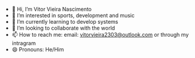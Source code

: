 - 👋 Hi, I’m Vitor Vieira Nascimento
- 👀 I’m interested in sports, development and music
- 🌱 I’m currently learning to develop systems
- 💞️ I’m looking to collaborate with the world
- 📫 How to reach me: email: vitorvieira2303@outlook.com or through my intragram
- 😄 Pronouns: He/Him

<!---
vitor2303/vitor2303 is a ✨ special ✨ repository because its `README.md` (this file) appears on your GitHub profile.
You can click the Preview link to take a look at your changes.
--->

